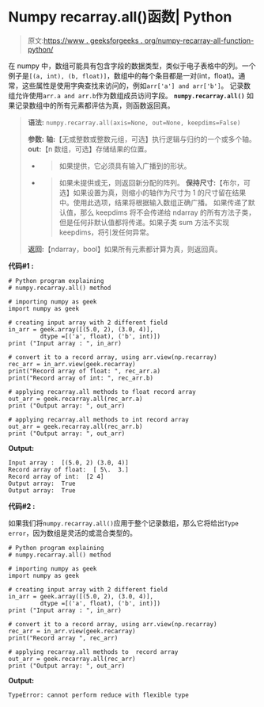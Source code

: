 # Numpy recarray.all()函数| Python

> 原文:[https://www . geeksforgeeks . org/numpy-recarray-all-function-python/](https://www.geeksforgeeks.org/numpy-recarray-all-function-python/)

在 numpy 中，数组可能具有包含字段的数据类型，类似于电子表格中的列。一个例子是`[(a, int), (b, float)]`，数组中的每个条目都是一对(int，float)。通常，这些属性是使用字典查找来访问的，例如`arr['a'] and arr['b']`。
记录数组允许使用`arr.a and arr.b`作为数组成员访问字段。 **`numpy.recarray.all()`** 如果记录数组中的所有元素都评估为真，则函数返回真。

> **语法:** `numpy.recarray.all(axis=None, out=None, keepdims=False)`
> 
> **参数:**
> **轴:**【无或整数或整数元组，可选】执行逻辑与归约的一个或多个轴。
> **out:**【n 数组，可选】存储结果的位置。
> - >如果提供，它必须具有输入广播到的形状。
> - >如果未提供或无，则返回新分配的阵列。
> **保持尺寸:**【布尔，可选】如果设置为真，则缩小的轴作为尺寸为 1 的尺寸留在结果中。使用此选项，结果将根据输入数组正确广播。
> 如果传递了默认值，那么 keepdims 将不会传递给 ndarray 的所有方法子类，但是任何非默认值都将传递。如果子类 sum 方法不实现 keepdims，将引发任何异常。
> 
> **返回:**【ndarray，bool】如果所有元素都计算为真，则返回真。

**代码#1 :**

```
# Python program explaining
# numpy.recarray.all() method 

# importing numpy as geek
import numpy as geek

# creating input array with 2 different field 
in_arr = geek.array([(5.0, 2), (3.0, 4)],
         dtype =[('a', float), ('b', int)])
print ("Input array : ", in_arr)

# convert it to a record array, using arr.view(np.recarray)
rec_arr = in_arr.view(geek.recarray)
print("Record array of float: ", rec_arr.a)
print("Record array of int: ", rec_arr.b)

# applying recarray.all methods to float record array
out_arr = geek.recarray.all(rec_arr.a)
print ("Output array: ", out_arr) 

# applying recarray.all methods to int record array
out_arr = geek.recarray.all(rec_arr.b)
print ("Output array: ", out_arr) 
```

**Output:**

```
Input array :  [(5.0, 2) (3.0, 4)]
Record array of float:  [ 5\.  3.]
Record array of int:  [2 4]
Output array:  True
Output array:  True

```

**代码#2 :**

如果我们将`numpy.recarray.all()`应用于整个记录数组，那么它将给出`Type error`，因为数组是灵活的或混合类型的。

```
# Python program explaining
# numpy.recarray.all() method 

# importing numpy as geek
import numpy as geek

# creating input array with 2 different field 
in_arr = geek.array([(5.0, 2), (3.0, 4)],
         dtype =[('a', float), ('b', int)])
print ("Input array : ", in_arr) 

# convert it to a record array, using arr.view(np.recarray)
rec_arr = in_arr.view(geek.recarray)
print("Record array ", rec_arr)

# applying recarray.all methods to  record array
out_arr = geek.recarray.all(rec_arr)
print ("Output array: ", out_arr)  
```

**Output:**

```
TypeError: cannot perform reduce with flexible type

```